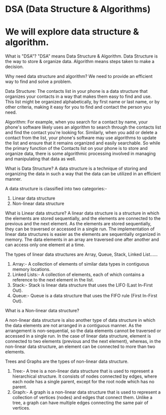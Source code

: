 # <h1> DSA (Data Structure & Algorithms) </h1>

# We will explore data structure & algorithm.

What is "DSA"?
"DSA" means Data Structure & Algorithm.
Data Structure is the way to store & organize data. Algorithm means steps taken to make a decision.

Why need data structure and algorithm?
We need to provide an efficient way to find and solve a problem.

Data Structure: The contacts list in your phone is a data structure that organizes your contacts in a way that makes them easy to find and use. This list might be organized alphabetically, by first name or last name, or by other criteria, making it easy for you to find and contact the person you need.

Algorithm: For example, when you search for a contact by name, your phone's software likely uses an algorithm to search through the contacts list and find the contact you're looking for. Similarly, when you add or delete a contact from the list, your phone's software may use algorithms to update the list and ensure that it remains organized and easily searchable. So while the primary function of the Contacts list on your phone is to store and organize data, there is some algorithmic processing involved in managing and manipulating that data as well.

What is Data Structure?
A data structure is a technique of storing and organizing the data in such a way that the data can be utilized in an efficient manner.

A data structure is classified into two categories:-

1. Linear data structure
2. Non-linear data structure

What is Linear data structure?
A linear data structure is a structure in which the elements are stored sequentially, and the elements are connected to the previous and the next element. As the elements are stored sequentially, they can be traversed or accessed in a single run. The implementation of linear data structures is easier as the elements are sequentially organized in memory. The data elements in an array are traversed one after another and can access only one element at a time.

The types of linear data structures are Array, Queue, Stack, Linked List......

1. Array:- A collection of elements of similar data types in contiguous memory locations.
2. Linked Lists:- A collection of elements, each of which contains a reference to the next element in the list.
3. Stack:- Stack is linear data structure that uses the LIFO (Last In-First Out).
4. Queue:- Queue is a data structure that uses the FIFO rule (First In-First Out).

What is a Non-linear data structure?

A non-linear data structure is also another type of data structure in which the data elements are not arranged in a contiguous manner. As the arrangement is non-sequential, so the data elements cannot be traversed or accessed in a single run. In the case of linear data structure, element is connected to two elements (previous and the next element), whereas, in the non-linear data structure, an element can be connected to more than two elements.

Trees and Graphs are the types of non-linear data structure.

1. Tree:- A tree is a non-linear data structure that is used to represent a hierarchical structure. It consists of nodes connected by edges, where each node has a single parent, except for the root node which has no parent.
2. Graph:- A graph is a non-linear data structure that is used to represent a collection of vertices (nodes) and edges that connect them. Unlike a tree, a graph can have multiple edges connecting the same pair of vertices.
